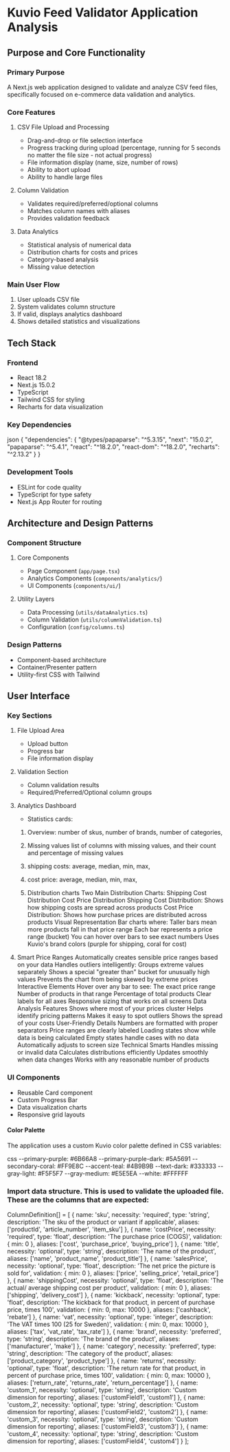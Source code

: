 # Kuvio Feed Validator Application Analysis

## Purpose and Core Functionality

### Primary Purpose
A Next.js web application designed to validate and analyze CSV feed files, specifically focused on e-commerce data validation and analytics.

### Core Features
1. CSV File Upload and Processing
   - Drag-and-drop or file selection interface
   - Progress tracking during upload (percentage, running for 5 seconds no matter the file size - not actual progress)
   - File information display (name, size, number of rows)
   - Ability to abort upload
   - Ability to handle large files

2. Column Validation
   - Validates required/preferred/optional columns
   - Matches column names with aliases
   - Provides validation feedback

3. Data Analytics
   - Statistical analysis of numerical data
   - Distribution charts for costs and prices
   - Category-based analysis
   - Missing value detection

### Main User Flow
1. User uploads CSV file
2. System validates column structure
3. If valid, displays analytics dashboard
4. Shows detailed statistics and visualizations

## Tech Stack

### Frontend
- React 18.2
- Next.js 15.0.2
- TypeScript
- Tailwind CSS for styling
- Recharts for data visualization

### Key Dependencies

json
{
"dependencies": {
"@types/papaparse": "^5.3.15",
"next": "15.0.2",
"papaparse": "^5.4.1",
"react": "^18.2.0",
"react-dom": "^18.2.0",
"recharts": "^2.13.2"
}
}

### Development Tools
- ESLint for code quality
- TypeScript for type safety
- Next.js App Router for routing

## Architecture and Design Patterns

### Component Structure
1. Core Components
   - Page Component (`app/page.tsx`)
   - Analytics Components (`components/analytics/`)
   - UI Components (`components/ui/`)

2. Utility Layers
   - Data Processing (`utils/dataAnalytics.ts`)
   - Column Validation (`utils/columnValidation.ts`)
   - Configuration (`config/columns.ts`)

### Design Patterns
- Component-based architecture
- Container/Presenter pattern
- Utility-first CSS with Tailwind


## User Interface

### Key Sections
1. File Upload Area
   - Upload button
   - Progress bar
   - File information display

2. Validation Section
   - Column validation results
   - Required/Preferred/Optional column groups

3. Analytics Dashboard
   - Statistics cards: 
   1. Overview: number of skus, number of brands, number of categories,
   2. Missing values list of columns with missing values, and their count and percentage of missing values
   3. shipping costs: average, median, min, max,
   4. cost price: average, median, min, max,
      
   5. Distribution charts 
Two Main Distribution Charts:
Shipping Cost Distribution
Cost Price Distribution
Shipping Cost Distribution: Shows how shipping costs are spread across products
Cost Price Distribution: Shows how purchase prices are distributed across products
Visual Representation
Bar charts where:
Taller bars mean more products fall in that price range
Each bar represents a price range (bucket)
You can hover over bars to see exact numbers
Uses Kuvio's brand colors (purple for shipping, coral for cost)
3. Smart Price Ranges
Automatically creates sensible price ranges based on your data
Handles outliers intelligently:
Groups extreme values separately
Shows a special "greater than" bucket for unusually high values
Prevents the chart from being skewed by extreme prices
Interactive Elements
Hover over any bar to see:
The exact price range
Number of products in that range
Percentage of total products
Clear labels for all axes
Responsive sizing that works on all screens
Data Analysis Features
Shows where most of your prices cluster
Helps identify pricing patterns
Makes it easy to spot outliers
Shows the spread of your costs
User-Friendly Details
Numbers are formatted with proper separators
Price ranges are clearly labeled
Loading states show while data is being calculated
Empty states handle cases with no data
Automatically adjusts to screen size
Technical Smarts
Handles missing or invalid data
Calculates distributions efficiently
Updates smoothly when data changes
Works with any reasonable number of products

### UI Components
- Reusable Card component
- Custom Progress Bar
- Data visualization charts
- Responsive grid layouts

#### Color Palette
The application uses a custom Kuvio color palette defined in CSS variables:

css
--primary-purple: #6B66A8
--primary-purple-dark: #5A5691
--secondary-coral: #FF9E8C
--accent-teal: #4B9B9B
--text-dark: #333333
--gray-light: #F5F5F7
--gray-medium: #E5E5EA
--white: #FFFFFF



### Import data structure. This is used to validate the uploaded file. These are the columns that are expected:

ColumnDefinition[] = [
  {
    name: 'sku',
    necessity: 'required',
    type: 'string',
    description: 'The sku of the product or variant if applicable',
    aliases: ['productId', 'article_number', 'item_sku']
  },
  {
    name: 'costPrice',
    necessity: 'required',
    type: 'float',
    description: 'The purchase price (COGS)',
    validation: {
      min: 0
    },
    aliases: ['cost', 'purchase_price', 'buying_price']
  },
  {
    name: 'title',
    necessity: 'optional',
    type: 'string',
    description: 'The name of the product',
    aliases: ['name', 'product_name', 'product_title']
  },
  {
    name: 'salesPrice',
    necessity: 'optional',
    type: 'float',
    description: 'The net price the picture is sold for',
    validation: {
      min: 0
    },
    aliases: ['price', 'selling_price', 'retail_price']
  },
  {
    name: 'shippingCost',
    necessity: 'optional',
    type: 'float',
    description: 'The actual/ average shipping cost per product',
    validation: {
      min: 0
    },
    aliases: ['shipping', 'delivery_cost']
  },
  {
    name: 'kickback',
    necessity: 'optional',
    type: 'float',
    description: 'The kickback for that product, in percent of purchase price, times 100',
    validation: {
      min: 0,
      max: 10000
    },
    aliases: ['cashback', 'rebate']
  },
  {
    name: 'vat',
    necessity: 'optional',
    type: 'integer',
    description: 'The VAT times 100 (25 for Sweden)',
    validation: {
      min: 0,
      max: 10000
    },
    aliases: ['tax', 'vat_rate', 'tax_rate']
  },
  {
    name: 'brand',
    necessity: 'preferred',
    type: 'string',
    description: 'The brand of the product',
    aliases: ['manufacturer', 'make']
  },
  {
    name: 'category',
    necessity: 'preferred',
    type: 'string',
    description: 'The category of the product',
    aliases: ['product_category', 'product_type']
  },
  {
    name: 'returns',
    necessity: 'optional',
    type: 'float',
    description: 'The return rate for that product, in percent of purchase price, times 100',
    validation: {
      min: 0,
      max: 10000
    },
    aliases: ['return_rate', 'returns_rate', 'return_percentage']
  },
  {
    name: 'custom_1',
    necessity: 'optional',
    type: 'string',
    description: 'Custom dimension for reporting',
    aliases: ['customField1', 'custom1']
  },
  {
    name: 'custom_2',
    necessity: 'optional',
    type: 'string',
    description: 'Custom dimension for reporting',
    aliases: ['customField2', 'custom2']
  },
  {
    name: 'custom_3',
    necessity: 'optional',
    type: 'string',
    description: 'Custom dimension for reporting',
    aliases: ['customField3', 'custom3']
  },
  {
    name: 'custom_4',
    necessity: 'optional',
    type: 'string',
    description: 'Custom dimension for reporting',
    aliases: ['customField4', 'custom4']
  }
];
